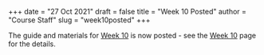+++
date = "27 Oct 2021"
draft = false
title = "Week 10 Posted"
author = "Course Staff"
slug = "week10posted"
+++

The guide and materials for [Week 10](/week10) is now posted - see the
[Week 10](/week10) page for the details.
